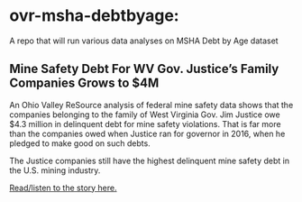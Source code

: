 # ovr-msha-debtbyage: 

A repo that will run various data analyses on MSHA Debt by Age dataset

## Mine Safety Debt For WV Gov. Justice’s Family Companies Grows to $4M

An Ohio Valley ReSource analysis of federal mine safety data shows that the companies belonging to the family of West Virginia Gov. Jim Justice owe $4.3 million in delinquent debt for mine safety violations. That is far more than the companies owed when Justice ran for governor in 2016, when he pledged to make good on such debts. 

The Justice companies still have the highest delinquent mine safety debt in the U.S. mining industry.

[Read/listen to the story here.](https://ohiovalleyresource.org/2019/04/05/mine-safety-debt-for-wv-gov-justices-family-companies-grows-to-4m/)
